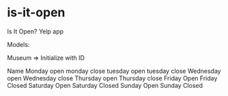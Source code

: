 is-it-open
==========

Is It Open? Yelp app


Models:

Museum => Initialize with ID

Name
Monday open
monday close
tuesday open
tuesday close
Wednesday open
Wednesday close
Thursday open
Thursday close
Friday Open
Friday Closed
Saturday Open
Saturday Closed
Sunday Open
Sunday Closed
